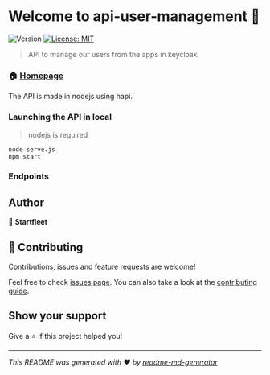 # Welcome to api-user-management 👋
![Version](https://img.shields.io/badge/version-1.0.0-blue.svg?cacheSeconds=2592000)
[![License: MIT](https://img.shields.io/badge/License-MIT-yellow.svg)](#)

> API to manage our users from the apps in keycloak

### 🏠 [Homepage](https://gitlab.com/startfleet/api-user-management#readme)

The API is made in nodejs using hapi.

### Launching the API in local
> nodejs is required

```
node serve.js
npm start
```

### Endpoints

## Author

👤 **Startfleet**


## 🤝 Contributing

Contributions, issues and feature requests are welcome!

Feel free to check [issues page](https://gitlab.com/startfleet/api-user-management/issues). You can also take a look at the [contributing guide](ssh://git@gitlab.com/startfleet/api-user-management/blob/master/CONTRIBUTING.md).

## Show your support

Give a ⭐️ if this project helped you!


***
_This README was generated with ❤️ by [readme-md-generator](https://github.com/kefranabg/readme-md-generator)_